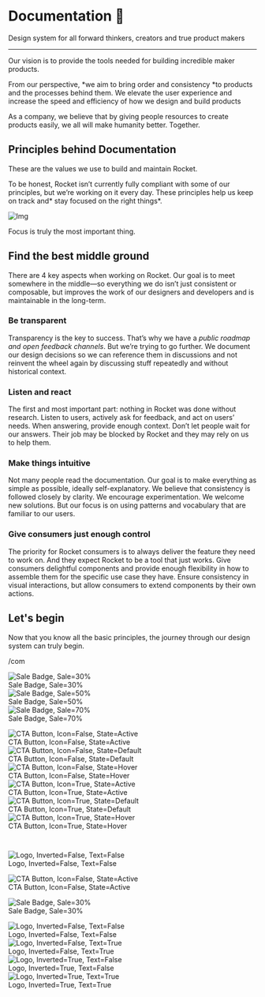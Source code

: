 
# Documentation 🚀

Design system for all forward thinkers, creators and true product makers

---

Our vision is to provide the tools needed for building incredible maker products.

From our perspective, *we aim to bring order and consistency *to products and the processes behind them. We elevate the user experience and increase the speed and efficiency of how we design and build products

As a company, we believe that by giving people resources to create products easily, we all will make humanity better. Together.

## Principles behind Documentation

These are the values we use to build and maintain Rocket.

To be honest, Rocket isn’t currently fully compliant with some of our principles, but we’re working on it every day. These principles help us keep on track and* stay focused on the right things*.

![Img](https://studio-assets.supernova.io/design-systems/14533/9289758a-6300-472a-bbc6-a57098081abf.jpeg)

Focus is truly the most important thing.

## Find the best middle ground

There are 4 key aspects when working on Rocket. Our goal is to meet somewhere in the middle—so everything we do isn’t just consistent or composable, but improves the work of our designers and developers and is maintainable in the long-term.

### Be transparent

Transparency is the key to success. That’s why we have a *public roadmap and open feedback channels*. But we’re trying to go further. We document our design decisions so we can reference them in discussions and not reinvent the wheel again by discussing stuff repeatedly and without historical context.

### Listen and react

The first and most important part: nothing in Rocket was done without research. Listen to users, actively ask for feedback, and act on users’ needs. When answering, provide enough context. Don’t let people wait for our answers. Their job may be blocked by Rocket and they may rely on us to help them.

### Make things intuitive

Not many people read the documentation. Our goal is to make everything as simple as possible, ideally self-explanatory. We believe that consistency is followed closely by clarity. We encourage experimentation. We welcome new solutions. But our focus is on using patterns and vocabulary that are familiar to our users.

### Give consumers just enough control

The priority for Rocket consumers is to always deliver the feature they need to work on. And they expect Rocket to be a tool that just works. Give consumers delightful components and provide enough flexibility in how to assemble them for the specific use case they have. Ensure consistency in visual interactions, but allow consumers to extend components by their own actions.

## Let's begin

Now that you know all the basic principles, the journey through our design system can truly begin.

/com

  
![Sale Badge, Sale=30%](https://studio-assets.supernova.io/design-systems/14533/e57eeb5d-4bc1-42da-a1ff-9fcf009cdbe4.png)  
Sale Badge, Sale=30%  
![Sale Badge, Sale=50%](https://studio-assets.supernova.io/design-systems/14533/4e361e4c-36ec-41f9-8220-ab3757ea2a9b.png)  
Sale Badge, Sale=50%  
![Sale Badge, Sale=70%](https://studio-assets.supernova.io/design-systems/14533/7e621725-d43e-4cae-b0d0-006dcd911f24.png)  
Sale Badge, Sale=70%  


  
![CTA Button, Icon=False, State=Active](https://studio-assets.supernova.io/design-systems/14533/471f149f-613c-4368-8de5-5d599ef5037f.png)  
CTA Button, Icon=False, State=Active  
![CTA Button, Icon=False, State=Default](https://studio-assets.supernova.io/design-systems/14533/704554d5-24a2-49c5-9eb4-4e67d1d95c75.png)  
CTA Button, Icon=False, State=Default  
![CTA Button, Icon=False, State=Hover](https://studio-assets.supernova.io/design-systems/14533/2743899a-7cad-4068-b147-0f7d6fdd37cb.png)  
CTA Button, Icon=False, State=Hover  
![CTA Button, Icon=True, State=Active](https://studio-assets.supernova.io/design-systems/14533/393d816b-333f-4900-9207-b291eca8bed8.png)  
CTA Button, Icon=True, State=Active  
![CTA Button, Icon=True, State=Default](https://studio-assets.supernova.io/design-systems/14533/f85ad1de-cc73-48be-b11b-89e8a2735b1f.png)  
CTA Button, Icon=True, State=Default  
![CTA Button, Icon=True, State=Hover](https://studio-assets.supernova.io/design-systems/14533/ab7ca6f6-0b13-4e94-8933-ca2577a9487a.png)  
CTA Button, Icon=True, State=Hover  


```javascript  
  
```

  
![Logo, Inverted=False, Text=False](https://studio-assets.supernova.io/design-systems/14533/560f1cc1-c4ef-4d76-b688-dad49341e1e2.png)  
Logo, Inverted=False, Text=False  


  
  


  
![CTA Button, Icon=False, State=Active](https://studio-assets.supernova.io/design-systems/14533/471f149f-613c-4368-8de5-5d599ef5037f.png)  
CTA Button, Icon=False, State=Active  


  
![Sale Badge, Sale=30%](https://studio-assets.supernova.io/design-systems/14533/e57eeb5d-4bc1-42da-a1ff-9fcf009cdbe4.png)  
Sale Badge, Sale=30%  


  
![Logo, Inverted=False, Text=False](https://studio-assets.supernova.io/design-systems/14533/560f1cc1-c4ef-4d76-b688-dad49341e1e2.png)  
Logo, Inverted=False, Text=False  
![Logo, Inverted=False, Text=True](https://studio-assets.supernova.io/design-systems/14533/c4d4f4e9-962b-4296-97eb-606b704960f1.png)  
Logo, Inverted=False, Text=True  
![Logo, Inverted=True, Text=False](https://studio-assets.supernova.io/design-systems/14533/5bae5921-3070-43e6-bc72-354e0551c909.png)  
Logo, Inverted=True, Text=False  
![Logo, Inverted=True, Text=True](https://studio-assets.supernova.io/design-systems/14533/544be58a-a924-49fb-9453-bd7c67a91200.png)  
Logo, Inverted=True, Text=True  
